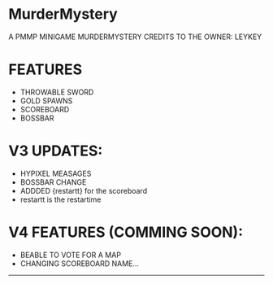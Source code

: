 # MurderMystery
A PMMP MINIGAME MURDERMYSTERY
CREDITS TO THE OWNER: LEYKEY
# FEATURES
- THROWABLE SWORD
- GOLD SPAWNS
- SCOREBOARD
- BOSSBAR
# V3 UPDATES:
- HYPIXEL MEASAGES
- BOSSBAR CHANGE
- ADDDED {restartt} for the scoreboard
- restartt is the restartime
# V4 FEATURES (COMMING SOON):
- BEABLE TO VOTE FOR A MAP
- CHANGING SCOREBOARD NAME...
------------------------------------
